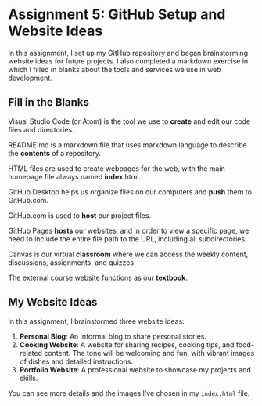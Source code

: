 # Assignment 5: GitHub Setup and Website Ideas

In this assignment, I set up my GitHub repository and began brainstorming website ideas for future projects. I also completed a markdown exercise in which I filled in blanks about the tools and services we use in web development.

## Fill in the Blanks

Visual Studio Code (or Atom) is the tool we use to **create** and edit our code files and directories.

README.md is a markdown file that uses markdown language to describe the **contents** of a repository.

HTML files are used to create webpages for the web, with the main homepage file always named **index**.html.

GitHub Desktop helps us organize files on our computers and **push** them to GitHub.com.

GitHub.com is used to **host** our project files.

GitHub Pages **hosts** our websites, and in order to view a specific page, we need to include the entire file path to the URL, including all subdirectories.

Canvas is our virtual **classroom** where we can access the weekly content, discussions, assignments, and quizzes.

The external course website functions as our **textbook**.

## My Website Ideas

In this assignment, I brainstormed three website ideas:

1. **Personal Blog**: An informal blog to share personal stories.
2. **Cooking Website**: A website for sharing recipes, cooking tips, and food-related content. The tone will be welcoming and fun, with vibrant images of dishes and detailed instructions.
3. **Portfolio Website**: A professional website to showcase my projects and skills.

You can see more details and the images I’ve chosen in my `index.html` file.

